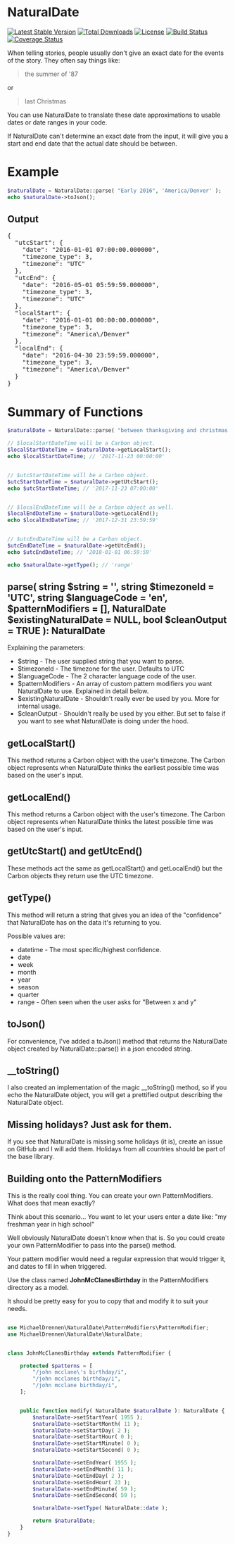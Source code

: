 # NaturalDate  

[![Latest Stable Version](https://poser.pugx.org/michaeldrennen/natural-date/version)](https://packagist.org/packages/michaeldrennen/natural-date) [![Total Downloads](https://poser.pugx.org/michaeldrennen/natural-date/downloads)](https://packagist.org/packages/michaeldrennen/natural-date) [![License](https://poser.pugx.org/michaeldrennen/natural-date/license)](https://packagist.org/packages/michaeldrennen/natural-date) [![Build Status](https://travis-ci.org/michaeldrennen/natural-date.svg?branch=master)](https://travis-ci.org/michaeldrennen/natural-date) [![Coverage Status](https://coveralls.io/repos/github/michaeldrennen/natural-date/badge.svg?branch=master)](https://coveralls.io/github/michaeldrennen/natural-date?branch=master)

When telling stories, people usually don't give an exact date for the events of the story. They often say things like:
> the summer of '87

or 
> last Christmas  
  
You can use NaturalDate to translate these date approximations to usable dates or date ranges in your code.  
  
If NaturalDate can't determine an exact date from the input, it will give you a start and end date that the actual date should be between.  
  
# Example
```php  
$naturalDate = NaturalDate::parse( "Early 2016", 'America/Denver' );  
echo $naturalDate->toJson();
```
## Output
<pre>
{  
  "utcStart": {  
    "date": "2016-01-01 07:00:00.000000",  
    "timezone_type": 3,  
    "timezone": "UTC"  
  },  
  "utcEnd": {  
    "date": "2016-05-01 05:59:59.000000",  
    "timezone_type": 3,  
    "timezone": "UTC"  
  },  
  "localStart": {  
    "date": "2016-01-01 00:00:00.000000",  
    "timezone_type": 3,  
    "timezone": "America\/Denver"  
  },  
  "localEnd": {  
    "date": "2016-04-30 23:59:59.000000",  
    "timezone_type": 3,  
    "timezone": "America\/Denver"  
  }  
}
</pre>

# Summary of Functions

```php
$naturalDate = NaturalDate::parse( "between thanksgiving and christmas 2017", 'America/Denver' );

// $localStartDateTime will be a Carbon object.
$localStartDateTime = $naturalDate->getLocalStart();
echo $localStartDateTime; // '2017-11-23 00:00:00'


// $utcStartDateTime will be a Carbon object.
$utcStartDateTime = $naturalDate->getUtcStart();
echo $utcStartDateTime; // '2017-11-23 07:00:00'


// $localEndDateTime will be a Carbon object as well.
$localEndDateTime = $naturalDate->getLocalEnd();
echo $localEndDateTime; // '2017-12-31 23:59:59'


// $utcEndDateTime will be a Carbon object.
$utcEndDateTime = $naturalDate->getUtcEnd();
echo $utcEndDateTime; // '2018-01-01 06:59:59'

echo $naturalDate->getType(); // 'range'

```

## parse( string $string = '', string $timezoneId = 'UTC', string $languageCode = 'en', $patternModifiers = [], NaturalDate $existingNaturalDate = NULL, bool $cleanOutput = TRUE ): NaturalDate
Explaining the parameters:
- $string - The user supplied string that you want to parse.
- $timezoneId - The timezone for the user. Defaults to UTC
- $languageCode - The 2 character language code of the user.
- $patternModifiers - An array of custom pattern modifiers you want NaturalDate to use. Explained in detail below.
- $existingNaturalDate - Shouldn't really ever be used by you. More for internal usage.
- $cleanOutput - Shouldn't really be used by you either. But set to false if you want to see what NaturalDate is doing under the hood.

## getLocalStart()
This method returns a Carbon object with the user's timezone. The Carbon object represents when NaturalDate thinks the earliest possible time was based on the user's input.

## getLocalEnd()
This method returns a Carbon object with the user's timezone. The Carbon object represents when NaturalDate thinks the latest possible time was based on the user's input.

## getUtcStart() and getUtcEnd()
These methods act the same as getLocalStart() and getLocalEnd() but the Carbon objects they return use the UTC timezone.

## getType()
This method will return a string that gives you an idea of the "confidence" that NaturalDate has on the data it's returning to you.

Possible values are:
- datetime - The most specific/highest confidence.
- date
- week       
- month      
- year       
- season     
- quarter    
- range - Often seen when the user asks for "Between x and y"  

## toJson()
For convenience, I've added a toJson() method that returns the NaturalDate object created by NaturalDate::parse() in a json encoded string.    

## __toString()
I also created an implementation of the magic __toString() method, so if you echo the NaturalDate object, you will get a prettified output describing the NaturalDate object.

## Missing holidays? Just ask for them.
If you see that NaturalDate is missing some holidays (it is), create an issue on GitHub and I will add them. Holidays from all countries should be part of the base library.

## Building onto the PatternModifiers
This is the really cool thing. You can create your own PatternModifiers. What does that mean exactly?

Think about this scenario... 
You want to let your users enter a date like:
"my freshman year in high school"

Well obviously NaturalDate doesn't know when that is. So you could create your own PatternModifier to pass into the parse() method.

Your pattern modifier would need a regular expression that would trigger it, and dates to fill in when triggered.

Use the class named **JohnMcClanesBirthday** in the PatternModifiers directory as a model.

It should be pretty easy for you to copy that and modify it to suit your needs.

```php

use MichaelDrennen\NaturalDate\PatternModifiers\PatternModifier;
use MichaelDrennen\NaturalDate\NaturalDate;


class JohnMcClanesBirthday extends PatternModifier {

    protected $patterns = [
        "/john mcclane\'s birthday/i",
        "/john mcclanes birthday/i",
        "/john mcclane birthday/i",
    ];


    public function modify( NaturalDate $naturalDate ): NaturalDate {
        $naturalDate->setStartYear( 1955 );
        $naturalDate->setStartMonth( 11 );
        $naturalDate->setStartDay( 2 );
        $naturalDate->setStartHour( 0 );
        $naturalDate->setStartMinute( 0 );
        $naturalDate->setStartSecond( 0 );

        $naturalDate->setEndYear( 1955 );
        $naturalDate->setEndMonth( 11 );
        $naturalDate->setEndDay( 2 );
        $naturalDate->setEndHour( 23 );
        $naturalDate->setEndMinute( 59 );
        $naturalDate->setEndSecond( 59 );

        $naturalDate->setType( NaturalDate::date );

        return $naturalDate;
    }
}
```